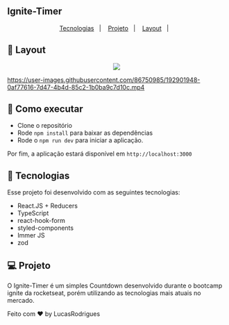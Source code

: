
## Ignite-Timer

<p align="center">
  <a href="#-tecnologias">Tecnologias</a>&nbsp;&nbsp;&nbsp;|&nbsp;&nbsp;&nbsp;
  <a href="#-projeto">Projeto</a>&nbsp;&nbsp;&nbsp;|&nbsp;&nbsp;&nbsp;
  <a href="#-layout">Layout</a>&nbsp;&nbsp;&nbsp;|&nbsp;&nbsp;&nbsp;
  
</p>


## 🔖 Layout

<p align="center">

 <img src="https://user-images.githubusercontent.com/86750985/189981723-790ca252-8e8a-4c40-9152-0072c3f6588e.png">

</p>
<p align="center">


https://user-images.githubusercontent.com/86750985/192901948-0af77616-7d47-4b4d-85c2-1b0ba9c7d10c.mp4



 

</p>

<p>
  
## 🚀 Como executar

- Clone o repositório
- Rode `npm install` para baixar as dependências
- Rode o `npm run dev` para iniciar a aplicação.

Por fim, a aplicação estará disponível em `http://localhost:3000`
  
  
</p>


## 🚀 Tecnologias

Esse projeto foi desenvolvido com as seguintes tecnologias:

- React.JS + Reducers
- TypeScript
- react-hook-form
- styled-components
- Immer JS
- zod


## 💻 Projeto

O Ignite-Timer é um simples Countdown desenvolvido durante o bootcamp ignite da rocketseat, porém  utilizando  as tecnologias mais atuais no mercado.





Feito com ♥ by LucasRodrigues
